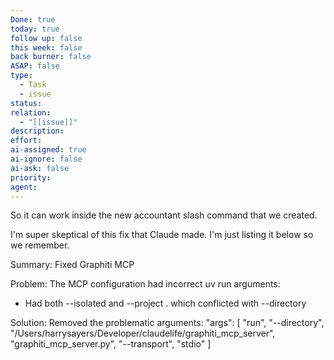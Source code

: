 ```yaml
---
Done: true
today: true
follow up: false
this week: false
back burner: false
ASAP: false
type:
  - Task
  - issue
status:
relation:
  - "[[issue]]"
description:
effort:
ai-assigned: true
ai-ignore: false
ai-ask: false
priority:
agent:
---
```

So it can work inside the new accountant slash command that we created. 

I'm super skeptical of this fix that Claude made. I'm just listing it below so we remember. 

  Summary: Fixed Graphiti MCP

  Problem: The MCP configuration had incorrect uv run arguments:
  - Had both --isolated and --project . which conflicted with --directory

  Solution: Removed the problematic arguments:
  "args": [
    "run",
    "--directory",
    "/Users/harrysayers/Developer/claudelife/graphiti_mcp_server",
    "graphiti_mcp_server.py",
    "--transport",
    "stdio"
  ]